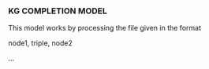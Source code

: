 ### KG COMPLETION MODEL
This model works by processing the file given in the format

node1, triple, node2

... 
